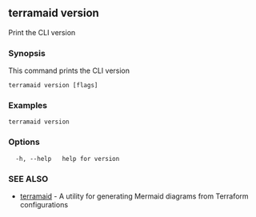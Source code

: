 ## terramaid version

Print the CLI version

### Synopsis

This command prints the CLI version

```
terramaid version [flags]
```

### Examples

```
terramaid version
```

### Options

```
  -h, --help   help for version
```

### SEE ALSO

* [terramaid](terramaid.md)	 - A utility for generating Mermaid diagrams from Terraform configurations

